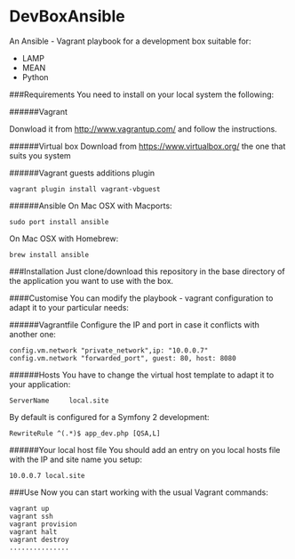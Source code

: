 DevBoxAnsible
=============

An Ansible - Vagrant playbook for a development box suitable for:

* LAMP
* MEAN
* Python
  
###Requirements
You need to install on your local system the following:

######Vagrant

Donwload it from <http://www.vagrantup.com/> and follow the instructions.
 
######Virtual box
Download from <https://www.virtualbox.org/> the one that suits you system
 
######Vagrant guests additions plugin

	vagrant plugin install vagrant-vbguest
	
######Ansible
On Mac OSX with Macports:
	
	sudo port install ansible
	
On Mac OSX with Homebrew:

	brew install ansible
	
###Installation
Just clone/download this repository in the base directory of the application you want to use with the box.

####Customise
You can modify the playbook - vagrant configuration to adapt it to your particular needs:

######Vagrantfile
Configure the IP and port in case it conflicts with another one:

	config.vm.network "private_network",ip: "10.0.0.7"
	config.vm.network "forwarded_port", guest: 80, host: 8080
	
######Hosts
You have to change the virtual host template to adapt it to your application:

	ServerName     local.site
	
By default is configured for a Symfony 2 development:

	RewriteRule ^(.*)$ app_dev.php [QSA,L]
	
######Your local host file
You should add an entry on you local hosts file with the IP and site name you setup:

	10.0.0.7 local.site
	
###Use
Now you can start working with the usual Vagrant commands:

	vagrant up
	vagrant ssh
	vagrant provision
	vagrant halt
	vagrant destroy
	...............
	
